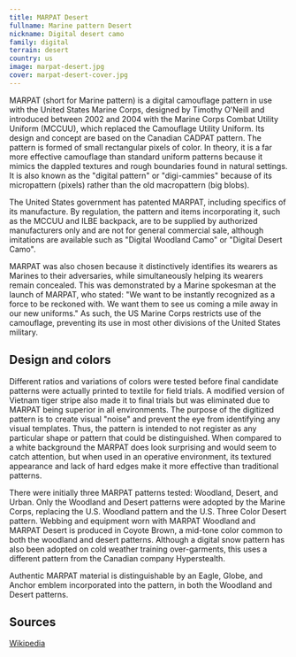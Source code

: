 ```yaml
---
title: MARPAT Desert
fullname: Marine pattern Desert
nickname: Digital desert camo
family: digital
terrain: desert
country: us
image: marpat-desert.jpg
cover: marpat-desert-cover.jpg
---
```

MARPAT (short for Marine pattern) is a digital camouflage pattern in use with the United States Marine Corps, designed by Timothy O'Neill and introduced between 2002 and 2004 with the Marine Corps Combat Utility Uniform (MCCUU), which replaced the Camouflage Utility Uniform. Its design and concept are based on the Canadian CADPAT pattern. The pattern is formed of small rectangular pixels of color. In theory, it is a far more effective camouflage than standard uniform patterns because it mimics the dappled textures and rough boundaries found in natural settings. It is also known as the "digital pattern" or "digi-cammies" because of its micropattern (pixels) rather than the old macropattern (big blobs).

The United States government has patented MARPAT, including specifics of its manufacture. By regulation, the pattern and items incorporating it, such as the MCCUU and ILBE backpack, are to be supplied by authorized manufacturers only and are not for general commercial sale, although imitations are available such as "Digital Woodland Camo" or "Digital Desert Camo".

MARPAT was also chosen because it distinctively identifies its wearers as Marines to their adversaries, while simultaneously helping its wearers remain concealed. This was demonstrated by a Marine spokesman at the launch of MARPAT, who stated: "We want to be instantly recognized as a force to be reckoned with. We want them to see us coming a mile away in our new uniforms." As such, the US Marine Corps restricts use of the camouflage, preventing its use in most other divisions of the United States military.

Design and colors
------------------
Different ratios and variations of colors were tested before final candidate patterns were actually printed to textile for field trials. A modified version of Vietnam tiger stripe also made it to final trials but was eliminated due to MARPAT being superior in all environments. The purpose of the digitized pattern is to create visual "noise" and prevent the eye from identifying any visual templates. Thus, the pattern is intended to not register as any particular shape or pattern that could be distinguished. When compared to a white background the MARPAT does look surprising and would seem to catch attention, but when used in an operative environment, its textured appearance and lack of hard edges make it more effective than traditional patterns.

There were initially three MARPAT patterns tested: Woodland, Desert, and Urban. Only the Woodland and Desert patterns were adopted by the Marine Corps, replacing the U.S. Woodland pattern and the U.S. Three Color Desert pattern. Webbing and equipment worn with MARPAT Woodland and MARPAT Desert is produced in Coyote Brown, a mid-tone color common to both the woodland and desert patterns. Although a digital snow pattern has also been adopted on cold weather training over-garments, this uses a different pattern from the Canadian company Hyperstealth.

Authentic MARPAT material is distinguishable by an Eagle, Globe, and Anchor emblem incorporated into the pattern, in both the Woodland and Desert patterns.

Sources
-------
[Wikipedia](https://en.wikipedia.org/wiki/MARPAT)
